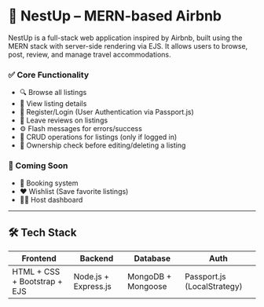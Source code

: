 # 🏡 NestUp – MERN-based Airbnb

NestUp is a full-stack web application inspired by Airbnb, built using the MERN stack with server-side rendering via EJS. It allows users to browse, post, review, and manage travel accommodations.

### ✅ Core Functionality
- 🔍 Browse all listings
- 📄 View listing details
- 🧑 Register/Login (User Authentication via Passport.js)
- 📝 Leave reviews on listings
- ⚙️ Flash messages for errors/success
- 🧾 CRUD operations for listings (only if logged in)
- 👤 Ownership check before editing/deleting a listing

### 🚧 Coming Soon
- 🧳 Booking system
- ❤️ Wishlist (Save favorite listings)
- 🧑‍💼 Host dashboard

---

## 🛠️ Tech Stack

| Frontend         | Backend             | Database     | Auth           |
|------------------|---------------------|--------------|----------------|
| HTML + CSS + Bootstrap + EJS | Node.js + Express.js | MongoDB + Mongoose | Passport.js (LocalStrategy) |
